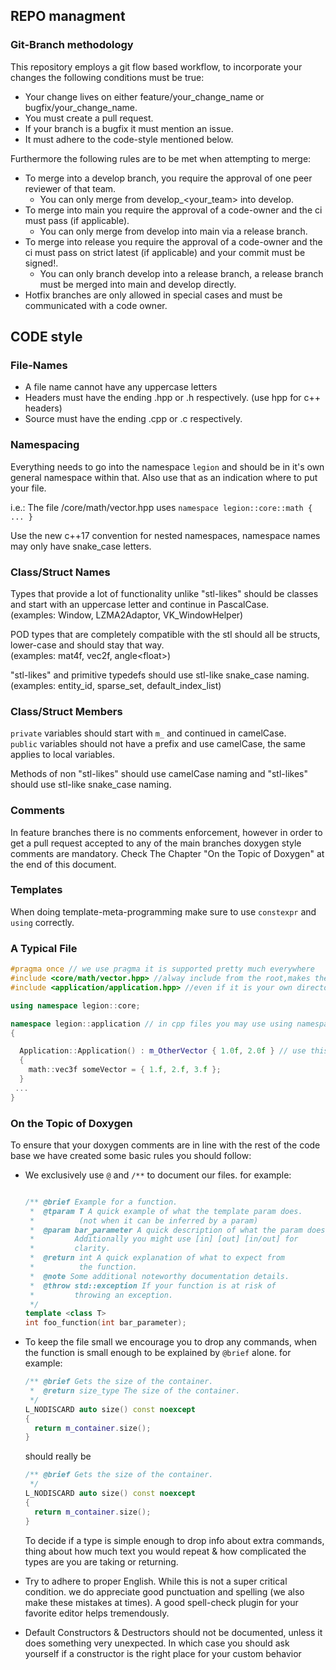 ## REPO managment
### Git-Branch methodology
This repository employs a git flow based workflow, to incorporate your changes the following conditions must be true:
- Your change lives on either feature/your_change_name or bugfix/your_change_name.
- You must create a pull request.
- If your branch is a bugfix it must mention an issue.
- It must adhere to the code-style mentioned below.

Furthermore the following rules are to be met when attempting to merge:
- To merge into a develop branch, you require the approval of one peer reviewer of that team.
  - You can only merge from develop_<your_team> into develop.
- To merge into main you require the approval of a code-owner and the ci must pass (if applicable).
  - You can only merge from develop into main via a release branch.
- To merge into release you require the approval of a code-owner and the ci must pass on strict latest (if applicable) and your commit must be signed!.
  - You can only branch develop into a release branch, a release branch must be merged into main and develop directly.
- Hotfix branches are only allowed in special cases and must be communicated with a code owner.

## CODE style

### File-Names
- A file name cannot have any uppercase letters
- Headers must have the ending .hpp or .h respectively. (use hpp for c++ headers)
- Source must have the ending .cpp or .c respectively.


### Namespacing

Everything needs to go into the namespace `legion` and should be in it's own general namespace within that. Also use that as an indication where to put your file.

i.e.: The file /core/math/vector.hpp uses
`namespace legion::core::math { ... }`

Use the new c++17 convention for nested namespaces, namespace names may only have snake_case letters.

### Class/Struct Names

Types that provide a lot of functionality unlike "stl-likes" should be classes and start with an uppercase letter and continue in PascalCase.<br>
(examples: Window, LZMA2Adaptor, VK_WindowHelper)

POD types that are completely compatible with the stl should all be structs, lower-case and should stay that way.<br>
(examples: mat4f, vec2f, angle\<float\>)

"stl-likes" and primitive typedefs should use stl-like snake_case naming.<br>
(examples: entity_id, sparse_set, default_index_list)

### Class/Struct Members
`private` variables should start with `m_` and continued in camelCase.<br>
`public` variables should not have a prefix and use camelCase, the same applies to local variables.

Methods of non "stl-likes" should use camelCase naming and "stl-likes" should use stl-like snake_case naming.

### Comments
In feature branches there is no comments enforcement, however in order to get a pull request accepted to any of the main branches doxygen style comments are mandatory. Check The Chapter "On the Topic of Doxygen" at the end of this document.


### Templates
When doing template-meta-programming make sure to use `constexpr` and `using` correctly.

### A Typical File
```cpp
#pragma once // we use pragma it is supported pretty much everywhere
#include <core/math/vector.hpp> //alway include from the root,makes the file more readable
#include <application/application.hpp> //even if it is your own directory

using namespace legion::core;

namespace legion::application // in cpp files you may use using namespace if you so desire
{

  Application::Application() : m_OtherVector { 1.0f, 2.0f } // use this constructor syntax (it's faster)
  {
    math::vec3f someVector = { 1.f, 2.f, 3.f };
  }
 ...
}
```

### On the Topic of Doxygen
To ensure that your doxygen comments are in line with the rest of the code base we have created some basic rules you should follow:

- We exclusively use `@` and `/**` to document our files. for example:
  ```cpp

  /** @brief Example for a function.
   *  @tparam T A quick example of what the template param does.
   *          (not when it can be inferred by a param)
   *  @param bar_parameter A quick description of what the param does.
   *         Additionally you might use [in] [out] [in/out] for
   *         clarity.
   *  @return int A quick explanation of what to expect from
   *          the function.
   *  @note Some additional noteworthy documentation details.
   *  @throw std::exception If your function is at risk of
   *         throwing an exception.
   */
  template <class T>
  int foo_function(int bar_parameter);
  ```

- To keep the file small we encourage you to drop any commands, when the function is small enough to be explained by `@brief`
alone. for example:
  ```cpp
  /** @brief Gets the size of the container.
   *  @return size_type The size of the container.
   */
  L_NODISCARD auto size() const noexcept
  {
    return m_container.size();
  }
  ```
  should really be
  ```cpp
  /** @brief Gets the size of the container.
   */
  L_NODISCARD auto size() const noexcept
  {
    return m_container.size();
  }
  ```
  To decide if a type is simple enough to drop info about extra commands, thing about how much text you would repeat & how complicated the types are you are taking or returning.

- Try to adhere to proper English. While this is not a super critical condition. we do appreciate good punctuation and spelling (we also make these mistakes at times). A good spell-check plugin for your favorite editor helps tremendously.

- Default Constructors & Destructors should not be documented, unless it does something very unexpected. In which case you should ask yourself if a constructor is the right place for your custom behavior